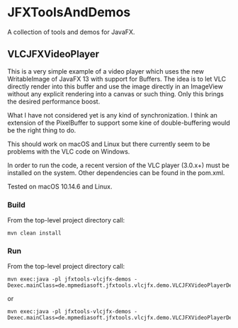 # JFXToolsAndDemos

A collection of tools and demos for JavaFX.

## VLCJFXVideoPlayer

This is a very simple example of a video player which uses the new WritableImage
of JavaFX 13 with support for Buffers. The idea is to let VLC directly render into
this buffer and use the image directly in an ImageView without any explicit rendering
into a canvas or such thing. Only this brings the desired performance boost.

What I have not considered yet is any kind of synchronization.
I think an extension of the PixelBuffer to support some kine of double-buffering
would be the right thing to do.

This should work on macOS and Linux but there currently seem to be problems with the VLC code
on Windows.

In order to run the code, a recent version of the VLC player (3.0.x+) must be installed
on the system. Other dependencies can be found in the pom.xml.

Tested on macOS 10.14.6 and Linux.

### Build

From the top-level project directory call:

```
mvn clean install
```

### Run

From the top-level project directory call:

```
mvn exec:java -pl jfxtools-vlcjfx-demos -Dexec.mainClass=de.mpmediasoft.jfxtools.vlcjfx.demo.VLCJFXVideoPlayerDemo1Launcher
```

or

```
mvn exec:java -pl jfxtools-vlcjfx-demos -Dexec.mainClass=de.mpmediasoft.jfxtools.vlcjfx.demo.VLCJFXVideoPlayerDemo2Launcher
```




